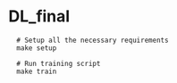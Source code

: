 # DL_final

```
  # Setup all the necessary requirements
  make setup
  
  # Run training script
  make train
```
